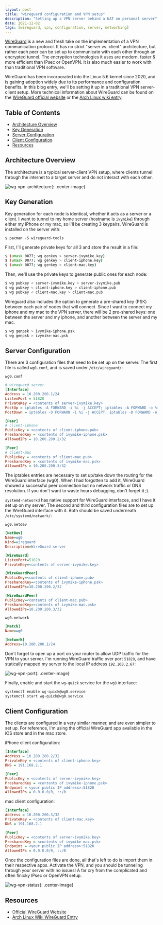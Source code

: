 ```yaml
---
layout: post
title: "wireguard configuration and VPN setup"
description: "Setting up a VPN server behind a NAT on personal server"
date: 2021-12-02
tags: [wireguard, vpn, configuration, server, networking]
---
```


[WireGuard](https://www.wireguard.com/) is a new and fresh take on the implementation of a VPN communication protocol. It has no strict "server vs. client" architecture, but rather each peer can be set up to communicate with each other through an encrypted tunnel. The encryption technologies it uses are modern, faster & more efficient than IPsec or OpenVPN. It is also much easier to work with than traditional VPN software.

WireGuard has been incorporated into the Linux 5.6 kernel since 2020, and is gaining adoption widely due to its performance and configuration benefits. In this blog entry, we'll be setting it up in a traditional VPN server-client setup. More technical information about WireGuard can be found on the [WireGuard official website](https://www.wireguard.com/) or the [Arch Linux wiki entry](https://wiki.archlinux.org/title/WireGuard).

## Table of Contents

- [Architecture Overview](#architecture-overview)
- [Key Generation](#key-generation)
- [Server Configuration](#server-configuration)
- [Client Configuration](#client-configuration)
- [Resources](#resources)

## Architecture Overview

The architecture is a typical server-client VPN setup, where clients tunnel through the internet to a target server and do not interact with each other.

![wg-vpn-architecture](/assets/images/wg-vpn-architecture.png){: .center-image}

## Key Generation

Key generation for each node is identical, whether it acts as a server or a client. I want to tunnel to my home server (hostname is `ivymike`) through either my iPhone or my mac, so I'll be creating 3 keypairs. WireGuard is installed on the server with:

`$ pacman -S wireguard-tools`

First, I'll generate private keys for all 3 and store the result in a file:
```bash
$ (umask 0077; wg genkey > server-ivymike.key)
$ (umask 0077; wg genkey > client-iphone.key)
$ (umask 0077; wg genkey > client-mac.key)
```

Then, we'll use the private keys to generate public ones for each node:
```bash
$ wg pubkey < server-ivymike.key > server-ivymike.pub
$ wg pubkey < client-iphone.key > client-iphone.pub
$ wg pubkey < client-mac.key > client-mac.pub
```

Wireguard also includes the option to generate a pre-shared key (PSK) between each pair of nodes that will connect. Since I want to connect my iphone and my mac to the VPN server, there will be 2 pre-shared keys: one between the server and my iphone, and another between the server and my mac.
```bash
$ wg genpsk > ivymike-iphone.psk
$ wg genpsk > ivymike-mac.psk
```

## Server Configuration

There are 3 configuration files that need to be set up on the server. The first file is called `wg0.conf`, and is saved under `/etc/wireguard/`:

`wg0.conf`

```ini
# wireguard server
[Interface]
Address = 10.200.200.1/24
ListenPort = 51820
PrivateKey = <contents of server-ivymike.key>
PostUp = iptables -A FORWARD -i %i -j ACCEPT; iptables -A FORWARD -o %i -j ACCEPT; iptables -t nat -A POSTROUTING -o eno1 -j MASQUERADE
PostDown = iptables -D FORWARD -i %i -j ACCEPT; iptables -D FORWARD -o %i -j ACCEPT; iptables -t nat -D POSTROUTING -o eno1 -j MASQUERADE

[Peer]
# client-iphone
PublicKey = <contents of client-iphone.pub>
PresharedKey = <contents of ivymike-iphone.psk>
AllowedIPs = 10.200.200.2/32

[Peer]
# client-mac
PublicKey = <contents of client-mac.pub>
PresharedKey = <contents of ivymike-mac.psk>
AllowedIPs = 10.200.200.3/32
```

The iptables entries are necessary to set up/take down the routing for the WireGuard interface (wg0). When I had forgotten to add it, WireGuard showed a successful peer connection but no network traffic or DNS resolution. If you don't want to waste hours debugging, don't forget it ;).

`systemd-networkd` has native support for WireGuard interfaces, and I have it set up on my server. The second and third configuration files are to set up the WireGuard interface with it. Both should be saved underneath `/etc/systemd/network/`:

`wg0.netdev`

```ini
[NetDev]
Name=wg0
Kind=wireguard
Description=WireGuard server

[WireGuard]
ListenPort=51820
PrivateKey=<contents of server-ivymike.key>

[WireGuardPeer]
PublicKey=<contents of client-iphone.pub>
PresharedKey=<contents of ivymike-iphone.psk>
AllowedIPs=10.200.200.2/32

[WireGuardPeer]
PublicKey=<contents of client-mac.pub>
PresharedKey=<contents of ivymike-mac.psk>
AllowedIPs=10.200.200.3/32
```

`wg0.network`

```ini
[Match]
Name=wg0

[Network]
Address=10.200.200.1/24
```

Don't forget to open up a port on your router to allow UDP traffic for the VPN to your server. I'm running WireGuard traffic over port `51820`, and have statically mapped my server to the local IP address `192.168.2.67`:

![wg-vpn-port](/assets/images/wg-vpn-port.png){: .center-image}

Finally, enable and start the `wg-quick` service for the `wg0` interface:
```bash
systemctl enable wg-quick@wg0.service
systemctl start wg-quick@wg0.service
```

## Client Configuration

The clients are configured in a very similar manner, and are even simpler to set up. For reference, I'm using the official WireGuard app available in the iOS store and in the mac store.

iPhone client configuration:
```ini
[Interface]
Address = 10.200.200.2/32
PrivateKey = <contents of client-iphone.key>
DNS = 191.168.2.1

[Peer]
PublicKey = <contents of server-ivymike.key>
PresharedKey = <contents of ivymike-iphone.psk>
Endpoint = <your public IP address>:51820
AllowedIPs = 0.0.0.0/0, ::/0
```

mac client configuration:
```ini
[Interface]
Address = 10.200.200.3/32
PrivateKey = <contents of client-mac.key>
DNS = 191.168.2.1

[Peer]
PublicKey = <contents of server-ivymike.key>
PresharedKey = <contents of ivymike-mac.psk>
Endpoint = <your public IP address>:51820
AllowedIPs = 0.0.0.0/0, ::/0
```

Once the configuration files are done, all that's left to do is import them in their respective apps. Activate the VPN, and you should be tunneling through your server with no issues! A far cry from the complicated and often finicky IPsec or OpenVPN setup.

![wg-vpn-status](/assets/images/wg-vpn-status.png){: .center-image}

## Resources
- [Official WireGuard Website](https://www.wireguard.com/)
- [Arch Linux Wiki WireGuard Entry](https://wiki.archlinux.org/title/WireGuard)
